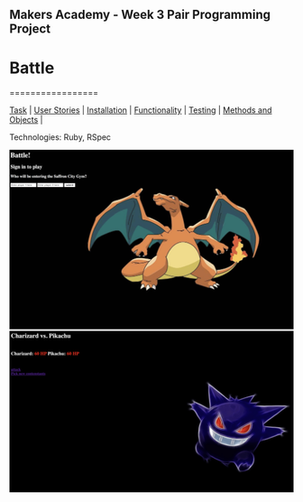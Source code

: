 ## Makers Academy - Week 3 Pair Programming Project

# Battle
=================

[Task](#Task) | [User Stories](#stories) | [Installation](#Installation) | [Functionality](#Funtionality) | [Testing](#Testing) | [Methods and Objects](#Methods) |

Technologies: Ruby, RSpec

![Intro](screenshots/Intro.png)
![Battle](screenshots/battle.png)
